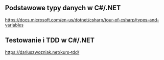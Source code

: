 ## Podstawowe typy danych w C#/.NET

https://docs.microsoft.com/en-us/dotnet/csharp/tour-of-csharp/types-and-variables

## Testowanie i TDD w C#/.NET

https://dariuszwozniak.net/kurs-tdd/